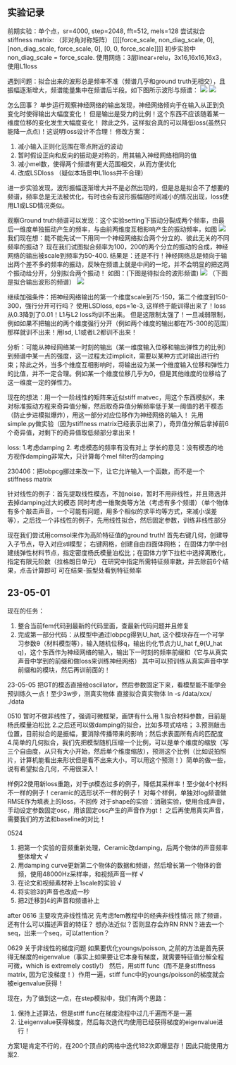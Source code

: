 ## 实验记录
前期实验：单个点，sr=4000, step=2048, fft=512, mels=128
尝试拟合stiffness matrix: （非对角对称矩阵）
        [[[[force_scale, non_diag_scale, 0],
        [non_diag_scale, force_scale, 0],
        [0, 0, force_scale]]]]
初步实验中 non_diag_scale = force_scale.
使用网络：3层linear+relu，3x16,16x16,16x3，使用L1loss

遇到问题：拟合出来的波形总是频率不准（频谱几乎和ground truth无相交），且振幅逐渐增大，频谱能量集中在频谱后半段。如下图所示波形与频谱：
![](notes/images/exp4.png)
![](notes/images/exp5.png)

怎么回事？
单步运行观察神经网络的输出发现，神经网络倾向于在输入从正到负变化时使得输出大幅度变化！
但是输出是受力的比例！这个东西不应该随着某一维度位移的变化发生大幅度变化！
除此之外，这样拟合真的可以降低loss(虽然只能降一点点)！这说明loss设计不合理！
修改方案：
1. 减小输入正则化范围在零点附近的波动
2. 暂时假设正向和反向的振动是对称的，用其输入神经网络相同的值
3. 减小mel数，使得两个频谱有更大范围相交，从而方便优化 
4. 改成LSDloss （疑似本场景中L1loss并不合理）

进一步实验发现，波形振幅逐渐增大并不是必然出现的，但是总是拟合不了想要的频谱，频率总是无法被优化，有时也会有波形振幅随时间减小的情况出现，loss使用L1或LSD情况类似。

观察Ground truth频谱可以发现：这个实验setting下振动分裂成两个频率，由最后一维度单独振动产生的频率，与由前两维度互相影响产生的振动频率，如图
![](notes/images/exp3.png)
我们现在想：能不能先试一下用同一个神经网络拟合两个分立的、彼此无关的不同频率的振动？
现在我们试图拟合频率为100，200的两个分立的振动的合成，神经网络的输出被scale到频率为50-400.
结果是：还是不行！神经网络总是倾向于输出两个差不多的频率的振动，反映在频谱上就是中间的一坨，并不会明显的把这两个振动给分开，分别拟合两个振动！
如图：(下图是待拟合的波形频谱)
![](notes/images/exp1.png)
（下图是拟合输出波形的频谱）
![](notes/images/exp2.png)

继续加强条件：把神经网络输出的第一个维度scale到75-150，第二个维度到150-300，强行分开可行吗？
使用LSDloss, eps=1e-3, 这样终于能训得出来了！loss从0.3降到了0.01！L1与L2 loss均训不出来。
但是这限制太强了！一旦减弱限制，例如如果不把输出的两个维度强行分开（例如两个维度的输出都在75-300的范围）那样就训不出来！用lsd, L1或者L2都训不出来！

分析：可能从神经网络某一时刻的输出（某一维度输入位移和输出弹性力的比例）到频谱中某一点的强度，这一过程太过implicit，需要以某种方式对输出进行约束；除此之外，当多个维度互相影响时，将输出设为某一个维度输入位移和弹性力的比值，并不一定合理。例如某一个维度位移几乎为0，但是其他维度的位移给了这一维度一定的弹性力。


现在的想法：用一个一阶线性的矩阵来近似stiff matvec，用这个东西模拟K，来对标准振动方程来奇异值分解，然后取奇异值分解频率低于某一阈值的若干模态（防止步进模拟爆炸），用这一部分对应位移作为神经网络的输入！
先用simple.py做实验（因为stiffness matrix已经表示出来了），奇异值分解后拿掉前6个奇异值，对剩下的奇异值取低频部分拿出来！

loss: 1.考虑damping 2. 考虑模态的频率有没有对上
学长的意见：没有模态的地方视作damping非常大，只计算每个mel filter的damping

230406：把lobpcg挪过来改一下，让它允许输入一个函数，而不是一个stiffness matrix


针对线性的例子：首先提取线性模态，不加noise，暂时不用非线性，并且筛选并去掉damping过大的模态
同时考虑一维聚类等方法（考虑有多个频谱）（单个物体有多个敲击声音，一个可能有问题，用多个相似的求平均等方式，来减小误差等），之后找一个非线性的例子，先用线性拟合，然后固定参数，训练非线性部分



现在我们尝试用comsol来作为高阶特征值的ground truth!
首先右键几何，创建导入子节点，导入对应stl模型；
右键网格，创建自由四面体网格；
在固体力学中创建线弹性材料节点，指定密度杨氏模量泊松比；在固体力学下拉栏中选择离散化，指定有限元阶数（拉格朗日单元）
在研究中指定所需特征频率数，并去除前6个结果，点击计算即可
可在结果-振型处看到特征频率

## 23-05-01
现在的任务：
1. 整合当前fem代码到最新的代码里面，查最新代码问题并且修复
2. 完成第一部分代码：从模型中通过lobpcg得到U_hat, 这个模块存在一个可学习参数θ（材料模型等），输入随机位移q，输出约化节点力U_hat f_θ(U_hat q)，这个东西作为神经网络的输入，输出下一时刻的频率前缀和（它与从真实声音中学到的前缀和做loss来训练神经网络）
其中可以预训练从真实声音中学前缀和的模块，然后再训前面的！


23-05-05
把GT的模态直接给oscillator，然后参数固定下来，看模型能不能学会
预训练久一点！至少3w步，测真实物体
直接拟合真实物体
ln -s /data/xcx/ ./data

0510
暂时不做非线性了，强调可微框架，画饼有什么用
1.拟合材料参数，目前是杨氏模量泊松比
2.之后还可以做damping的拟合，比如多项式啥啥；
3.预测敲击位置，目前拟合的是振幅，要消除传播带来的影响；然后求表面所有点的匹配度
4.简单的几何拟合，我们先把模型随机压缩一个比例，可以是单个维度的缩放（写三个自由度，从只有大小开始，然后单个维度缩放），预测这个比例（比如说拍照片，计算机能看出来形状但是看不出来大小，可以用这个预测！）简单的做一些，说有希望拟合几何，不用很深入！

样例22使用新loss重跑，对于gt模态过多的例子，降低其采样率！至少做4个材料不一样的例子！ceramic的选形状不一样的例子！
对每个样例，单独对log频谱做RMSE作为填表上的loss，不回传
对于shape的实验：消融实验，使用合成声音，手动设定参数固定osc，用该固定osc产生的声音作为gt！
之后再使用真实声音，需要我们的方法和baseline的对比！

0524 
1. 把第一个实验的音频重新处理，Ceramic改damping，后两个物体的声音频率整体增大 √
2. 用damping curve更新第二个物体的数据和频谱，然后增长第一个物体的音频，使用48000Hz采样率，和视频声音一样 √
3. 在论文和视频素材补上1scale的实验 √
4. 将实验3的声音也改成一秒
5. 把2迁移到4的声音和频谱补上

after
0616
主要攻克非线性情况
先考虑fem教程中的经典非线性情况
除了频谱，还有什么可以描述声音的特征？
想办法近似？否则显存会炸RN
RNN？进去一个seq，出来一个seq，可以attention？


0629
关于非线性的梯度问题
如果要优化youngs/poisson, 之前的方法是首先获得无梯度的eigenvalue（事实上如果要让它本身有梯度，就需要特征值分解全程可微，which is extremely costly!）
然后，用stiff func（而不是身stiffness matrix, 因为它没梯度！）作用一遍，stiff func中的youngs/poisson的梯度就会被eigenvalue获得！

现在，为了做到这一点，在step模拟中，我们有两个思路：
1. 保持上述算法，但是stiff func在梯度流程中过几千遍而不是一遍
2. 让eigenvalue获得梯度，然后每次迭代均使用已经获得梯度的eigenvalue进行！

方案1是肯定不行的，在200个顶点的网格中迭代182次即爆显存！因此只能使用方案2.




